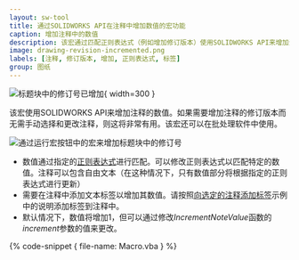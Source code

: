 ```yaml
---
layout: sw-tool
title: 通过SOLIDWORKS API在注释中增加数值的宏功能
caption: 增加注释中的数值
description: 该宏通过匹配正则表达式（例如增加修订版本）使用SOLIDWORKS API来增加注释的数值。
image: drawing-revision-incremented.png
labels: [注释, 修订版本, 增加, 正则表达式, 标签]
group: 图纸
---
```

![标题块中的修订号已增加](drawing-revision-incremented.png){ width=300 }

该宏使用SOLIDWORKS API来增加注释的数值。如果需要增加注释的修订版本而无需手动选择和更改注释，则这将非常有用。该宏还可以在批处理软件中使用。

![通过运行宏按钮中的宏来增加标题块中的修订号](increment-revision-macro.gif)

* 数值通过指定的[正则表达式](https://en.wikipedia.org/wiki/Regular_expression)进行匹配。可以修改正则表达式以匹配特定的数值。注释可以包含自由文本（在这种情况下，只有数值部分将根据指定的正则表达式进行更新）
* 需要在注释中添加文本标签以增加其数值。请按照[向选定的注释添加标签](/solidworks-api/document/notes/tag-selected-note)示例中的说明添加标签到注释中。
* 默认情况下，数值将增加1，但可以通过修改*IncrementNoteValue*函数的*increment*参数的值来更改。

{% code-snippet { file-name: Macro.vba } %}